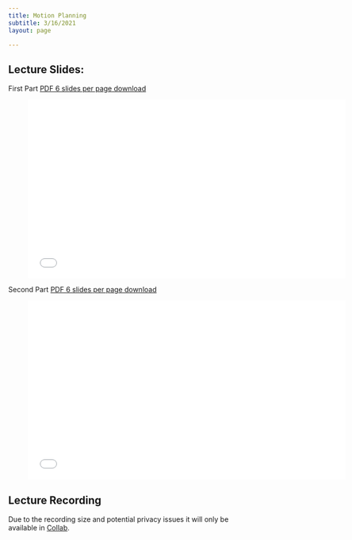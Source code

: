 ```yaml
---
title: Motion Planning  
subtitle: 3/16/2021
layout: page

---
```


## Lecture Slides: 

First Part [PDF 6 slides per page download](motion_planning_I.pdf)
 

<figure class="image is-16by9">
    <iframe class="has-ratio" frameborder="0" scrolling="yes" width="640" height="360"
        src="../motion_planning_I.pdf">
    </iframe>
</figure>


Second Part [PDF 6 slides per page download](motion_planning_II.pdf)


<figure class="image is-16by9">
    <iframe class="has-ratio" frameborder="0" scrolling="yes" width="640" height="360"
        src="../motion_planning_II.pdf">
    </iframe>
</figure>


## Lecture Recording

Due to the recording size and potential privacy issues it will only be available in [Collab](https://collab.its.virginia.edu/portal).
